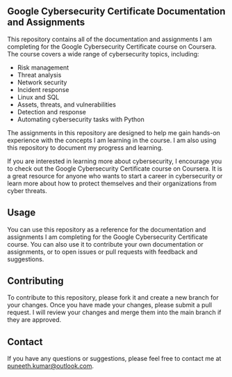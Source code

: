 ## Google Cybersecurity Certificate Documentation and Assignments

This repository contains all of the documentation and assignments I am completing for the Google Cybersecurity Certificate course on Coursera. The course covers a wide range of cybersecurity topics, including:

* Risk management
* Threat analysis
* Network security
* Incident response
* Linux and SQL
* Assets, threats, and vulnerabilities
* Detection and response
* Automating cybersecurity tasks with Python

The assignments in this repository are designed to help me gain hands-on experience with the concepts I am learning in the course. I am also using this repository to document my progress and learning.

If you are interested in learning more about cybersecurity, I encourage you to check out the Google Cybersecurity Certificate course on Coursera. It is a great resource for anyone who wants to start a career in cybersecurity or learn more about how to protect themselves and their organizations from cyber threats.

## Usage

You can use this repository as a reference for the documentation and assignments I am completing for the Google Cybersecurity Certificate course. You can also use it to contribute your own documentation or assignments, or to open issues or pull requests with feedback and suggestions.

## Contributing

To contribute to this repository, please fork it and create a new branch for your changes. Once you have made your changes, please submit a pull request. I will review your changes and merge them into the main branch if they are approved.

## Contact

If you have any questions or suggestions, please feel free to contact me at puneeth.kumar@outlook.com.
